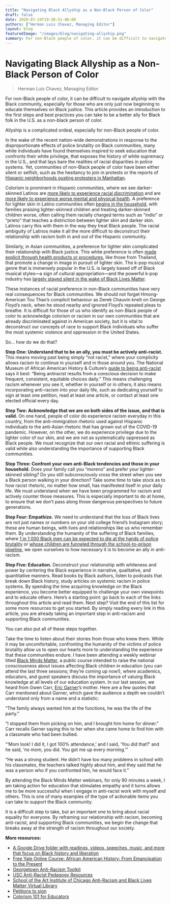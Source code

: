 ```yaml
---
title: "Navigating Black Allyship as a Non-Black Person of Color"
draft: false
date: 2020-07-24T19:30:51-06:00
authors: ["Herman Luis Chavez, Managing Editor"]
layout: blog
featuredImage: "/images/blog/navigating-allyship.png"
summary: For non-Black people of color, it can be difficult to navigate allyship with the Black community, especially for those who are only just now beginning to educate themselves on Black justice. This article provides an introduction to the first steps and best practices you can take to be a better ally for Black folk in the U.S. as a non-black person of color. 
---
```


# Navigating Black Allyship as a Non-Black Person of Color
> Herman Luis Chavez, Managing Editor

For non-Black people of color, it can be difficult to navigate allyship with the Black community, especially for those who are only just now beginning to educate themselves on Black justice. This article provides an introduction to the first steps and best practices you can take to be a better ally for Black folk in the U.S. as a non-black person of color. 

Allyship is a complicated ordeal, especially for non-Black people of color. 

In the wake of the recent nation-wide demonstrations in response to the disproportionate effects of police brutality on Black communities, many white individuals have found themselves inspired to seek education that confronts their white privilege, that exposes the history of white supremacy in the U.S., and that lays bare the realities of racial disparities in police systems. Yet, communities of non-Black people of color have been either silent or selfish, such as the hesitancy to join in protests or the reports of [Hispanic neighborhoods ousting protesters in Manhattan](https://thesource.com/2020/06/03/new-yorks-dyckman-dominicans-oust-protestors-from-the-neighborhood/).

Colorism is prominent in Hispanic communities, where we see darker-skinned Latinos are [more likely to experience racial discrimination](https://www.pewresearch.org/fact-tank/2019/07/02/hispanics-with-darker-skin-are-more-likely-to-experience-discrimination-than-those-with-lighter-skin/) and are [more likely to experience worse mental and physical health](https://www.ncbi.nlm.nih.gov/pmc/articles/PMC5104999/). A preference for lighter skin in Latino communities often [begins in the household](https://imdiversity.com/villages/hispanic/why-understanding-colorism-within-the-latino-community-is-so-important/), with families praising lighter-skinned children and treating darker-skinned children worse, often calling them racially charged terms such as “indio” or “prieto” that teaches a distinction between lighter skin and darker skin. Latinos carry this with them in the way they treat Black people. The racial ambiguity of Latinos make it all the more difficult to deconstruct their relationship with racism both in and out of the Hispanic community.

Similarly, in Asian communities, a preference for lighter skin complicated their relationship with Black justice. This white preference is often [made explicit through health products or procedures](https://thediplomat.com/2019/12/where-does-the-asian-obsession-with-white-skin-come-from/), like those from Thailand, that promote a change in image in pursuit of lighter skin. The k-pop musical genre that is immensely popular in the U.S. is largely based off of Black musical styles—a sign of cultural appropriation—and the powerful k-pop industry has [largely stayed silent in the wake of Black Lives Matter](https://theconversation.com/rethinking-the-k-pop-industrys-silence-during-the-black-lives-matter-movement-141025).

These instances of racial preference in non-Black communities have very real consequences for Black communities. We should not forget Hmong-American Tou Thao’s complicit behaviour as Derek Chauvin knelt on George Floyd’s neck, when he stood nearby and ignored Floyd’s repeated pleas to breathe. It is difficult for those of us who identify as non-Black people of color to acknowledge colorism or racism in our own communities that are already discriminated against in American society, but it is vital to deconstruct our concepts of race to support Black individuals who suffer the most systemic violence and oppression in the United States.

So… how do we do that?

**Step One: Understand that to be an ally, you must be actively anti-racist.** This means moving past being simply “not racist,” where your complicity allows racism to continue in yourself and in those around you. The National Museum of African American History & Culture’s [guide to being anti-racist](https://nmaahc.si.edu/learn/talking-about-race/topics/being-antiracist) says it best: “Being antiracist results from a conscious decision to make frequent, consistent, equitable choices daily.” This means challenging racism whenever you see it, whether in yourself or in others; it also means incorporating anti-racism into your daily life, such as dedicating yourself to sign at least one petition, read at least one article, or contact at least one elected official every day.

**Step Two: Acknowledge that we are on both sides of the issue, and that is valid.** On one hand, people of color do experience racism everyday in this country, from the anti-immigration rhetoric used against Hispanic individuals to the anti-Asian rhetoric that has grown out of the COVID-19 pandemic. However, on the other, we do experience privilege due to the lighter color of our skin, and we are not as systematically oppressed as Black people. We must recognize that our own racial and ethinic suffering is valid while also understanding the importance of supporting Black communities.

**Step Three: Confront your own anti-Black tendencies and those in your household.** Does your family call you “moreno” and prefer your lighter-skinned sibling? Do you still subconsciously cross the street when you see a Black person walking in your direction? Take some time to take stock as to how racist rhetoric, no matter how small, has manifested itself in your daily life. We must understand when we have been programmed for racism and actively counter those measures. This is especially important to do at home, to ensure that we don’t pass along those dangerous perspectives to future generations.

**Step Four: Empathize.** We need to understand that the loss of Black lives are not just names or numbers on your old college friend’s Instagram story; these are human beings, with lives and relationships like us who remember them. By understanding the humanity of the suffering of Black families, where [1 in 1,000 Black men can be expected to die at the hands of police brutality](https://www.pnas.org/content/116/34/16793) or [whose children are funneled through the school-to-prison pipeline](http://www.justicepolicy.org/news/8775), we open ourselves to how necessary it is to become an ally in anti-racism.

**Step Five: Education.** Deconstruct your relationship with whiteness and power by centering the Black experience in narrative, qualitative, and quantitative manners. Read books by Black authors, listen to podcasts that break down Black history, study articles on systemic racism in police systems. By spending the time acquiring knowledge on the Black experience, you become better equipped to challenge your own viewpoints and to educate others. Here’s a starting point: go back to each of the links throughout this article and read them. Next step? Visit the end of this list for some more resources to get you started. By simply reading every link in this article, you are already taking an important step in anti-racism and supporting Black communities.

You can also put all of these steps together.

Take the time to listen about their stories from those who knew them. While it may be uncomfortable, confronting the humanity of the victims of police brutality allow us to open our hearts more to understanding the experience that these communities endure. I have been attending a weekly webinar titled [Black Minds Matter](https://jlukewood.com/black-minds-matter/), a public course intended to raise the national consciousness about issues affecting Black children in education (you can attend the last three sessions; they’re coming up now!), where academics, educators, and guest speakers discuss the importance of valuing Black knowledge at all levels of our education system. In our last session, we heard from Gwen Carr, [Eric Garner](https://www.nytimes.com/2019/07/16/nyregion/eric-garner-case-death-daniel-pantaleo.html)’s mother. Here are a few quotes that Carr mentioned about Garner, which gave the audience a depth we couldn’t understand only from a name and a statistic:

“The family always wanted him at the functions, he was the life of the party.”

“I stopped them from picking on him, and I brought him home for dinner.” Carr recalls Garner saying this to her when she came home to find him with a classmate who had been bullied.

“‘Mom look! I did it, I got 100% attendance,’ and I said, ‘You did that?’ and he said, ‘no mom, you did. You got me up every morning.’”

“He was a strong student. He didn’t have too many problems in school with his classmates, the teachers talked highly about him, and they said that he was a person who if you confronted him, he would face it.”

By attending the Black Minds Matter webinars, for only 90 minutes a week, I am taking action for education that stimulates empathy and it turns allows me to be more successful when I engage in anti-racist work with myself and others. This is one of many examples of the type of actionable items you can take to support the Black community.

It is a difficult step to take, but an important one to bring about racial equality for everyone. By reframing our relationship with racism, becoming anti-racist, and supporting Black communities, we begin the change that breaks away at the strength of racism throughout our society.

**More resources:**

- [A Google Drive folder with readings, videos, speeches, music, and more that focus on Black history and liberation](https://drive.google.com/drive/u/0/folders/0Bz011IF2Pu9TUWIxVWxybGJ1Ync)
- [Free Yale Online Course: African American History: From Emancipation to the Present](https://oyc.yale.edu/african-american-studies/afam-162)
- [Georgetown Anti-Racism Toolkit](https://guides.library.georgetown.edu/antiracism)
- [USC Anti-Racist Pedagogy Resources](https://libguides.usc.edu/c.php?g=756583&amp;p=5976573)
- [School of the Art Institute of Chicago Anti-Racism and Black Lives Matter Virtual Library](https://libraryguides.saic.edu/popup/antiracism)
- [Petitions to sign](https://blacklivesmatters.carrd.co/#petitions)
- [Colorism 101 for Educators](http://www.humanitiesamped.com/uploads/8/9/3/8/89385582/colorism_101_easy_reference_and_resource_for_educators.pdf)